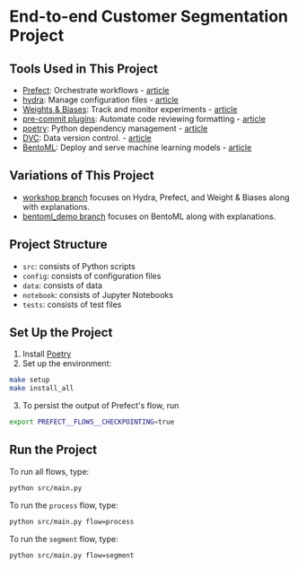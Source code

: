 # End-to-end Customer Segmentation Project

## Tools Used in This Project
* [Prefect](https://www.prefect.io/): Orchestrate workflows - [article](https://towardsdatascience.com/orchestrate-a-data-science-project-in-python-with-prefect-e69c61a49074)
* [hydra](https://hydra.cc/): Manage configuration files - [article](https://towardsdatascience.com/introduction-to-hydra-cc-a-powerful-framework-to-configure-your-data-science-projects-ed65713a53c6)
* [Weights & Biases](https://wandb.ai/): Track and monitor experiments - [article](https://towardsdatascience.com/introduction-to-weight-biases-track-and-visualize-your-machine-learning-experiments-in-3-lines-9c9553b0f99d)
* [pre-commit plugins](https://pre-commit.com/): Automate code reviewing formatting  - [article](https://towardsdatascience.com/4-pre-commit-plugins-to-automate-code-reviewing-and-formatting-in-python-c80c6d2e9f5?sk=2388804fb174d667ee5b680be22b8b1f)
* [poetry](https://python-poetry.org/): Python dependency management - [article](https://towardsdatascience.com/how-to-effortlessly-publish-your-python-package-to-pypi-using-poetry-44b305362f9f)
* [DVC](https://dvc.org/): Data version control. - [article](https://towardsdatascience.com/introduction-to-dvc-data-version-control-tool-for-machine-learning-projects-7cb49c229fe0)
* [BentoML](https://docs.bentoml.org/en/latest/): Deploy and serve machine learning models - [article](https://towardsdatascience.com/bentoml-create-an-ml-powered-prediction-service-in-minutes-23d135d6ca76)

## Variations of This Project
- [workshop branch](https://github.com/khuyentran1401/customer_segmentation/tree/workshop) focuses on Hydra, Prefect, and Weight & Biases along with explanations.
- [bentoml_demo branch](https://github.com/khuyentran1401/customer_segmentation/tree/bentoml_demo) focuses on BentoML along with explanations.

## Project Structure
* `src`: consists of Python scripts
* `config`: consists of configuration files
* `data`: consists of data
* `notebook`: consists of Jupyter Notebooks
* `tests`: consists of test files

## Set Up the Project
1. Install [Poetry](https://python-poetry.org/docs/#installation)
2. Set up the environment:
```bash
make setup
make install_all
```
3. To persist the output of Prefect's flow, run 
```bash
export PREFECT__FLOWS__CHECKPOINTING=true
```

## Run the Project
To run all flows, type:
```bash
python src/main.py
```

To run the `process` flow, type:
```bash
python src/main.py flow=process
```

To run the `segment` flow, type:
```bash
python src/main.py flow=segment
```





